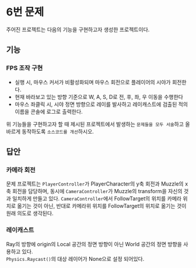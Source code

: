 # 6번 문제

주어진 프로젝트는 다음의 기능을 구현하고자 생성한 프로젝트이다.

## 기능

### FPS 조작 구현

- 실행 시, 마우스 커서가 비활성화되며 마우스 회전으로 플레이어의 시야가 회전한다.
- 현재 바라보고 있는 방향 기준으로 W, A, S, D로 전, 후, 좌, 우 이동을 수행한다
- 마우스 좌클릭 시, 시야 정면 방향으로 레이를 발사하고 레이캐스트에 검출된 적의 이름을 콘솔에 로그로 출력한다.

위 기능들을 구현하고자 할 때
제시된 프로젝트에서 발생하는 `문제들을 모두 서술`하고 올바르게 동작하도록 `소스코드를 개선`하시오.

## 답안

### 카메라 회전

문제 프로젝트는 `PlayerController`가 PlayerCharacter의 y축 회전과 Muzzle의 x축 회전을 담당하며, 동시에 `CameraController`가 Muzzle의 transform을 자신의 것과 일치하게 만들고 있다. `CameraController`에서 FollowTarget의 위치를 카메라 위치로 옮기는 것이 아닌, 반대로 카메라위 위치를 FollowTarget의 위치로 옮기는 것이 원래 의도로 생각된다.  

### 레이캐스트

Ray의 방향에 origin의 Local 공간의 정면 방향이 아닌 World 공간의 정면 방향을 사용하고 있다.  
`Physics.Raycast()`의 대상 레이어가 None으로 설정 되어있다.  

